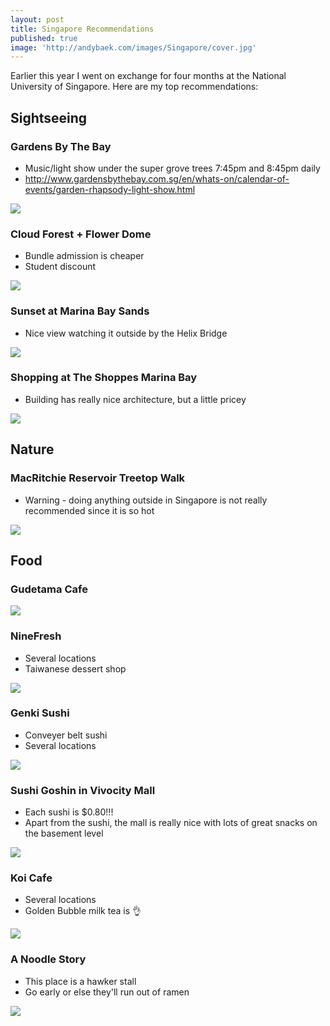 ```yaml
---
layout: post
title: Singapore Recommendations
published: true
image: 'http://andybaek.com/images/Singapore/cover.jpg'
---
```


Earlier this year I went on exchange for four months at the National University of Singapore. Here are my top recommendations:

## Sightseeing
### Gardens By The Bay
* Music/light show under the super grove trees 7:45pm and 8:45pm daily
* http://www.gardensbythebay.com.sg/en/whats-on/calendar-of-events/garden-rhapsody-light-show.html

![](https://lh3.googleusercontent.com/lkPKyMUhbBWUaAXbIN7GgfXUdT2Tegiwy0HUpDLsmJaAKHht7LtXCeJ7i2hE35YRr1jXDE9QNWQJAzyHBKNsgvD6vaIsabZQVnc_ujzGPZ0-M9LLMv2C50GlHCwlBLJLJY6ugiUHO-Ck22ue7YBM-E0qVLAeFnKaF-U4boP4hdOEbf5annblxERFecszJuc7wGaq1sMzKOQyNRjQaPEso4AGOeH75RmkC-6xGjwQanRmH2IewiJYHewipTB1XtP-RT4vN8bDysXmoe9gD-mhqkx1vYPM6csyv7T5ukOGTt7MARaxdo42V4f32VQCN579TDMbkzBmoG4wHQuByRw9puuJxrTVrWSsbFmuqJHAJODmQmCaEXSX57lqTFGwLpWHreuKmyk8_dGtDkzBkkTOpAlQGj-VOQovvIGCWOPBvQ6Untv8kImXl9pJtV37AKt_gfkBs_-wyrv_TLKntUxG9q-3iwIW_PETH2MJGobQXglS_lkvorzCNsH4wu5nY4meDzuTZdiPQsyvSGAnOlPcMhPnUxO0TUYoRetjWwYHWPrHyau7P3mgJpMzJa3b5fnzOA7sHVrXgeUjqsziRnOShYCui4B6aVxaNclyYWVmXAs=w582-h776-no)

### Cloud Forest + Flower Dome
* Bundle admission is cheaper
* Student discount

![](https://lh3.googleusercontent.com/yYYLpeg4vuxDmWg30ZGw8q_BYW3eJBfxqPHorQyR9F8FHNOBhZIv__Ju1B5E_To9sFxvR5L3nctI4S4L-xV9EBBsNlwCccNyARz6Ihd8R6CWHSPxUOEy2AZFlqRIyisJU2B2dqM03i63RwBApZl_UXiP6YjVxxuDmy4IukJJLRT45QkoeCl5Xk3qbnKue7QZ-ioP0996J2I6kZGtNuD3gqEXzc0ZtHprEyCXfDRfMsmFDhcq5PpUHfs3pzJ1nNU4JnpoTHkMnim7psyNBzpZNDR3v8_dpvx9v1dpQj5bmcLwDH67EnPM_8mGvtg5vGtTwRA637rQS9UspKmKF2ELXN2X3_Dlnx1_u8e-P7t_GlrBdfBLmU_41ftW2AiEe7lNcowbS4qhF0VZXEyT7G4jRZRI62Ha2lNmHfI7QvB0MNhqKavzp9kdeagG1q6K0zBF8g6jKB5ddD0Z_PXfMa7GPRMI1tPvnQjyGoSlLb5ypTJS8EkdHuk0fTkkJm1X52j_vSYd0vwBv9xPDLUwAXTKMwhT3ut9V02kyaa1vjoIiiJwx_7EW8NeLIQIwILJENZpOuoB3GFpUcBP0XkEaxrYkrhYDXgjGfSNURev-Soeyb9iBj6B0FlbQuiPgsFTv3Mnl6oBI334n1tfR58pkGMrDTTyp8eWzJe_pqIk=w582-h776-no)

### Sunset at Marina Bay Sands
* Nice view watching it outside by the Helix Bridge

![](https://lh3.googleusercontent.com/EDzKpphClfVCIgzyD4lUaxmRub8Ey32pumUD3toaCSyn-ekXXixKOd1Un-aF1Mlfl-Z1rktUYWM-Zo9A-9whuR8F8n7a2F65ZlrixmKaPkPEWZfgwls6LTDeN5crwNysVtpvMgcd9nWVs24Hshgpk0J7gysS1vO-KI4NpQjf8CTkngt26WLk1xgveNMwNalYFioZMc1rah0GAprnpuWcUyLNAQyYUuaPsRKUC0eLvmTdHfHWL0LdgqMtAXmhO1bXntEiZGTGJfe7a0MRyw53XAVFe3Fsn0Sv49N0yT6RqGTSyrCR83SgUH46DJqyhT8XWNAAXZC567Zb-5J3ndb6vEia8whj3elxJ3JOXws64YFtIKkpIQXXAnHshPHwoWM-CIuUPN0dL5jqUuN6PAlga48MRN4rGKgAH2kwIF3WHmbPIZ98a3J4XSWzfKw_bed-0itBTjWf88-BIc4J1J1yLqibWwcTmDi4ZJ_9tMtwtej9I8OqL4kYZe1A6k1Ryisx1zc39n9PxFl6thstNkVM04O1eAyUTaikTQ4R1lcqYq3jzcEbJ-D-4k-5Dq6oqdQt1Wk3gyrHwpRGaIIGSLGPuzFLSW5BFM7LylD8VuSw=w1035-h776-no)

### Shopping at The Shoppes Marina Bay
* Building has really nice architecture, but a little pricey

![](https://lh3.googleusercontent.com/a4Ng0Iss_67wKaDj9rJOGTIscgUianpVdhPO3z7Tysx1z93yv4SVn9hcyutqg1bhaOlSzNEQ4tY8jQfBLx2J6Hf2RN5YQVOL8Vm4GNRGuN6flgV5bmMa-NRVUAjkSN7H1L0zZlyoJtp9XHFi11yroFCiaGX_6Yc5vyP_bFdGErnpWturqcAsUXAlQeczXBZaY0epJNVl8evvbWlAKQQI6O-wjQZoZS0Voa8dTSzxeQqena9fdP4tJ3utBAgyeP34ePFth9RrXQrW0JNmA741OwcPQKaAlKjxOLRPc-LmmJO0SyZ6KomV6mlceOJYspKWMM-kZK7nCMsoDFTQd0HJ6R2cUJQOc6tfPJ0kn-2-xp95Msw1cug-XlnrMaGSlEERY62V9E_lAnqp9DVl_LfWySRVv6FK0F_vG9F86JXEFCMc_aBVFAWN6P5BFOoPEnJQJ3X-LkNEGOWZFCv8csa3lQP-Zuw_tA4bUozLn0BIEaiqTWhSNxgLVPYwJczzIQpS2TGvBPPkj_kev08Ksbv7R2oWettEG_Q2voQhSSn8yT2_Mnbdw19jpz5CNlULlROrb77T_6w0UOY8qhECu5Qb6YsO6TUwVVXIeKxSFkzyEg1aBvmsJgFscFjEa1Z_s6ZRnjdM2NvJRa3KGjKabgfgJBJVKDqPzZspzd3C=w582-h776-no)

## Nature
### MacRitchie Reservoir Treetop Walk
* Warning - doing anything outside in Singapore is not really recommended since it is so hot

![](https://lh3.googleusercontent.com/qtMq3WTWm-i6GNB6wZ3adUCqB_7kfkexZ1BTdncL4Y9tfwu0fgrj6mpZFPm6JgG25Rjp6ArMpeGn0YFZ1ik6FtOlzdLdu0MbSZ80v0kGiL2is4e3L643HZSniKgJIXN3buOdE1YAxxj8KvB2YW9R3SZff3IIVj1WKyv7sNpT9KETiSeVUGSGAQZY-J1wy_Z4CrlotGVD0vVvaChKMFWpr2y7TbrdGcIIekzVELR_pkSBDGh8IGhOY6RvNGDxA9bZtsVmGOtIWe7yYFxceS2jRJwsggwOf6KPbIxJCKL9KGDZpA-HnbdtXA-W3uokpvf4ArJ5lIQcrBvDPW9CqufFEoRqnPcOpCFDdWbnoLc51vCAxSPKUR01WrGhBFUGLyoStRY3KhQj33Qd8XYwJc78n7hy18JMP8tX8k_x1ZZIx9-IwWnapQLImM04JeMNY9xuiYtwo7ItcAVwAKysIr2txHy6gQfLBbpK4p8LzgCiiapegvmQnMPRRPZ1gvGqc-xRD0q1aTv09v8An0ZebIAtNKKjwAZwnFROqKNmKQ3QpvEIic_GhIiRWFJ-MT7SoJqeAL1fBZI4lPF5I4GkR8DMayXAnUDXT-5juSI6dUk-=w582-h776-no)

## Food
### Gudetama Cafe
![](https://lh3.googleusercontent.com/BXIwAHI8QYis4S8CKltUCygqHSm5cqmTNAzgPCsu0-j1AckEBmap_OIhBIY1627-D_a9QiuxGds8D3GqYhl6CvqRLH4MsLqi6pu7ziH5cyY7Xaj6uaEz9zPB5GXvJHXyW53CtIybQqd1YdJSqzlH1Ips88D66WgnDwInB--gShogiGcPSEaGCU2DXoYrovjc4zPynn1Cxr8IflQ4T1nzzox2U2UGZ4A9LNyNi-YFyIRakvOSSP8dBfkqc282o61bcUEW8oXpk7F3FTZNWXtg1Plisa8dYLSISeCrgWxz0SyTIle_hZTR9N_njZ3xTv17RTs4nKePYCcWS9sabfCxIyH3EpBuUCFZpH7VF7K4wIhloDpWu_h7qg3rN-GlRHhaeeOspAHWktRizyNZdbV-qcytxMayP57PeEuD6wzk-9OQx7A7hVjDhcy0ffaLL67d4Qc5MSccrQwLnN0RtDpDieN6RPl9vIKpdxtfQimJJJQD86Pl9QDp2JFvEFjaaYKPylr_IMUHGMEiKSLSxvDBbOH8I4LpivzKXIh6C5xaepcKDZgiLD8rnJsBQLLBtei7L2ER_Hfi6jpVXn8ye3X-9EvWkXtR0jqGLk98zrswKiVco7R5d1tbxHYGJnikRSFiy9S_W3vcY-qLlc5Iz6XiN50b9Q9eUoLo1upP=w679-h776-no)

### NineFresh
* Several locations
* Taiwanese dessert shop

![](https://lh3.googleusercontent.com/Sps5TuqgMBo97fr39lp4H1NmNbQ6a24kkgLCIkXl2MtK4Y2UI3P5jBvOucOe5hvyLdV5UmaYVRzlfiX3gqLmI-hNcx-uHgTVSFMP3mgTt3fxTBqkxnSiVpno10ll1Qu4NcMDi8dW-XJ9PZkU_dV7AoivZ22wNoCqfgwfCwwQ6nW8UccEqKCQAzIQG1-RHOFmOsqjZhqc8hz8k77fh_KPOQh4YVcMgFBTu4051AIjSstbQy2mm9298VYJhpEMKJzTTyXhWvcYGIBgapwhwFT3JDjk7xUy53cHCkRqwfmR5jo6_ENNNpNDH3yoiT1XiirNdPT4SrLB_AomGl4PX8WbSi9qjr29BGQNmC9cDz4j1n65sszVeELAlBxHm-AzrJ8DLb1tkLY20Ni9b0YResvMIJ77xpptYU_z11kJPk1XIm7H9lwCuT4_zjfAdTDbs_AtyxVnlAAd7I9y03upgAQMHXUNUPNxzv1JUSeQg8wSUcitbjse762AXUdCV0luUaEQuGFepLvUfzYVHWb35rweP6TS4OBshKp4_PdPZf7740b4JRgbEWF85YIMUvyBBSiJWfD1wKMjraKez7wXauDPNgg7qphWeZb9S2i5zbqdXpM=w582-h776-no)

### Genki Sushi
* Conveyer belt sushi
* Several locations

![](https://media.giphy.com/media/3ohjVabSovkdvTvOCI/giphy.gif)

### Sushi Goshin in Vivocity Mall
* Each sushi is $0.80!!!
* Apart from the sushi, the mall is really nice with lots of great snacks on the basement level

![](https://lh3.googleusercontent.com/KwzzDuc8s12SOb6onbN7TLfDVvf21QsNLHBq71B0mn6Hwpk-nFlBh8CBK1AQ1yGlFOHK6v6nuTYqG-ytWnEIaRFZ63TEGF5dlvtUPD6EUWVnUd957D4TiikeM1JojD4-paJrHvgnlq-y1M41Ii7_lbFNIy5YjXmwfGOkVeIxwF0_F9Rf4r9x-FPFoYh3NETCqagdudqiUDD8YZ4te410I_4QlJT5V9gugmbU4JNSuaNCZ5LZ_bFq4yhAJKml5eqQLqHFwlmMwS6EVVoxljXKc-Y_1MOJwUny3DpJkk5OGR1krxvanOL6LWpVkMNDpWYdW9HCIerx_PcXJtWzsnhZ4D4A4rZ-4YBBAGtG4S_S1bkBFQ9XsuzquKjnL_GyAncG23vGyxd2bp-7TYuOwOlofD1WdGzc6JpsP46pQyyE6iaTuLudbhgMfjmzQSj_rzV5mOH5rS-x4FQ0wiRktI0U-9mt_BfKhaedJ6WeruP_HMEADPwGzkL5ud0d-5tm0egRiHNLsXD5cm4U_x00K8hdpsL0czFf-u5k53KM3PjMQ1WjQn9GJuRPsS96Ask9grbQBSWNYTBVwW4ygExPjNPaFAV1RDJcVMIhzssAv9ax=w1035-h776-no)

### Koi Cafe
* Several locations
* Golden Bubble milk tea is 👌

![](https://lh3.googleusercontent.com/3Wf2FbU2P2pfZHOnk0YJODu_QDETxizaf7VEyoXtqK_AZmWFz8duZwY98xaCKuVY7sLpsJCBFaZoa9qK6YrZAUiMNx_5TgGQ0SBMck2j5YwJZJr8SLHfQuBPfIdyDVOO3e682JvtEyrItuBaN13I6PaQlMHtIdmXU4-VSKUVUC1arN3owbVUWix3WEzsMrKstQhDQHUfr7wRh0t0W-UKQ7YKF4DhXNd9s4R7P6TiBhgxoHLlv5uEoD17bYAe4Yc-CBprYGhUEIipZ-zYASgZRHc71w9dhSaTDjkVbSdXegExnUZHbo_HGEIl9AcsnlB7WAJoeFoTn25ThVJBcJJLjHpeReampteVKRgJTXrnJbP3jMGHmCCMNEKgWIJu3uD_MUv-O6kSOqml8T88mDF6IHuRllAHM0gBXzhpw9KVlLbtrdskG3uv6yNVnU7ScSPDvMdPSw-c0Ax3u1aHLfBpHzFm8CniyKqpvYT-r4yUWjYMVV1HwbBBbBzQ08TAXQHKDKsYL5DZ2RtlUd-5MUe-G5humjRU037-Tl9-zYbPJJpZSZfw7hbm_nAU6G9YcmaOyS4UyBjVU6WEsBUTXWP3G8PG7CfD55EVA4UYwiSl=w582-h776-no)

### A Noodle Story
* This place is a hawker stall
* Go early or else they'll run out of ramen

![](https://lh3.googleusercontent.com/0eyjhZvh7XRZ93pN9IXG--J5R8AOYDAKgIvhgkZWQzJJTCx-Ad0urwtQTrhkOdZabKmURD-epFlXgGLsh082iU4XI187omDUVqfxBZXYrjCIQPUXNXHnjCkG5J1geae4IbKhRXBmmGQUib0fKP1CcJ5eRSkDvDmRbe32vI6FNuKhVPkjyoyDlrLtdRXvfQEj-AaOgfnu21sIdb-gj9q1S2webXHQ2IQAUVsCKr81yfKtNYrSJm5ZoCzVkrmVVeM5NzHgiybRSXRIC3jwRs0HBlYvZNbJl-Evc2TX56XXuG-yDPuTj_MLzhxYrGj97wGFlOhb-Ne3WrPB4slF_xRP-fmnAT90bV1AkOwL2cndavAsMqicZ0q5_KV2nQcfygSVpCzuT1JkiBR6qIOcEUrV3kgn-ZF8V5HgWASup98NqY9HuK7xOV1wSzFCBmNCLVqX49-e8TTwX5BBaIPZ_7ThcdP07kQwqgTNpoaHMS5p7fCnM663ExBMywl02oCQ8lh3CGyevhymb-tUnLN68VatNXy-JVZ5PRc5rwM7lTVuwFpXiIARkSRTAm7pB_TMhkKLCxu2a3904rMfRN4CuPJjG9i0qaKbYO46yMB1tTR4=w549-h732-no)
